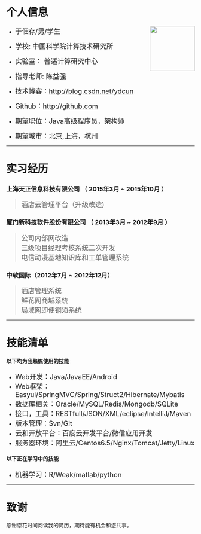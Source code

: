 # 个人信息

  <img src="http://ydcun.github.io/img/DSC_5537.jpg" width="120px;" style="float:right; margin-left300px;"/>

 - <span style="font-size:18px;">于佃存/男/学生</span>
 - <span style="font-size:18px;">学校:  中国科学院计算技术研究所</span>
 - <span style="font-size:18px;">实验室：   普适计算研究中心</span>
 - <span style="font-size:18px;">指导老师:  陈益强</span>
 - <span style="font-size:18px;">技术博客：http://blog.csdn.net/ydcun</span>
 - <span style="font-size:18px;">Github：http://github.com</span>

- <span style="font-size:18px;">期望职位：Java高级程序员，架构师</span>
- <span style="font-size:18px;">期望城市：北京,上海，杭州</span>

---

# 实习经历

### 上海天正信息科技有限公司 （ 2015年3月 ~ 2015年10月 ）

> <span style="font-size:18px;">酒店云管理平台（升级改造)</span>

### 厦门新科技软件股份有限公司 （ 2013年3月 ~ 2012年9月 ）

> <span style="font-size:18px;">公司内部网改造</span><br/>
> <span style="font-size:18px;">三级项目经理考核系统二次开发</span><br/>
> <span style="font-size:18px;">电信动漫基地知识库和工单管理系统</span>

### 中软国际（2012年7月 ~ 2012年12月）

> <span style="font-size:18px;">酒店管理系统</span><br/>
> <span style="font-size:18px;">鲜花网商城系统</span><br/>
> <span style="font-size:18px;">局域网即使铜须系统</span><br/>

---

# 技能清单

#### 以下均为我熟练使用的技能

- <span style="font-size:18px;">Web开发：Java/JavaEE/Android</span>
- <span style="font-size:18px;">Web框架：Easyui/SpringMVC/Spring/Struct2/Hibernate/Mybatis
- <span style="font-size:18px;">数据库相关：Oracle/MySQL/Redis/Mongodb/SQLite</span>
- <span style="font-size:18px;">接口，工具：RESTfull/JSON/XML/eclipse/IntelliJ/Maven</span>
- <span style="font-size:18px;">版本管理：Svn/Git</span>
- <span style="font-size:18px;">云和开放平台：百度云开发平台/微信应用开发</span>
- <span style="font-size:18px;">服务器环境：阿里云/Centos6.5/Nginx/Tomcat/Jetty/Linux</span>

#### 以下正在学习中的技能

- <span style="font-size:18px;">机器学习：R/Weak/matlab/python</span>

---

# 致谢
感谢您花时间阅读我的简历，期待能有机会和您共事。

